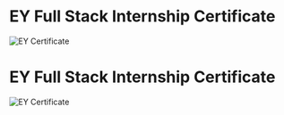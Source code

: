 # EY Full Stack Internship Certificate

![EY Certificate](https://github.com/user-attachments/assets/09a63231-c7a0-487f-b110-d323f41b2fbe)



# EY Full Stack Internship Certificate

![EY Certificate](https://github.com/user-attachments/assets/09a63231-c7a0-487f-b110-d323f41b2fbe)
